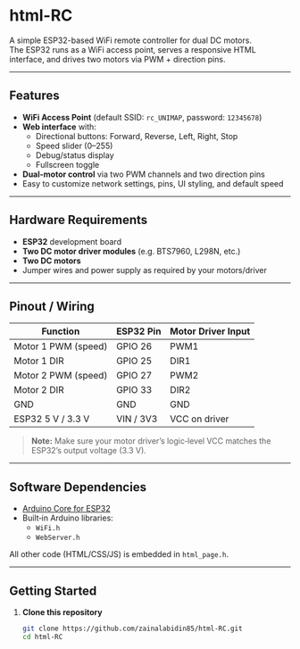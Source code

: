 # html-RC

A simple ESP32-based WiFi remote controller for dual DC motors.  
The ESP32 runs as a WiFi access point, serves a responsive HTML interface, and drives two motors via PWM + direction pins.

---

## Features

- **WiFi Access Point** (default SSID: `rc_UNIMAP`, password: `12345678`)
- **Web interface** with:
  - Directional buttons: Forward, Reverse, Left, Right, Stop  
  - Speed slider (0–255)  
  - Debug/status display  
  - Fullscreen toggle  
- **Dual-motor control** via two PWM channels and two direction pins  
- Easy to customize network settings, pins, UI styling, and default speed

---

## Hardware Requirements

- **ESP32** development board  
- **Two DC motor driver modules** (e.g. BTS7960, L298N, etc.)  
- **Two DC motors**  
- Jumper wires and power supply as required by your motors/driver

---

## Pinout / Wiring

| Function             | ESP32 Pin | Motor Driver Input |
|----------------------|-----------|--------------------|
| Motor 1 PWM (speed)  | GPIO 26   | PWM1               |
| Motor 1 DIR          | GPIO 25   | DIR1               |
| Motor 2 PWM (speed)  | GPIO 27   | PWM2               |
| Motor 2 DIR          | GPIO 33   | DIR2               |
| GND                  | GND       | GND                |
| ESP32 5 V / 3.3 V    | VIN / 3V3 | VCC on driver      |

> **Note:** Make sure your motor driver’s logic‐level VCC matches the ESP32’s output voltage (3.3 V).

---

## Software Dependencies

- [Arduino Core for ESP32](https://github.com/espressif/arduino-esp32)  
- Built‐in Arduino libraries:  
  - `WiFi.h`  
  - `WebServer.h`  

All other code (HTML/CSS/JS) is embedded in `html_page.h`.

---

## Getting Started

1. **Clone this repository**  
   ```bash
   git clone https://github.com/zainalabidin85/html-RC.git
   cd html-RC
